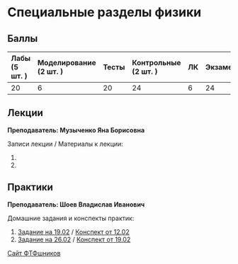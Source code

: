 # Специальные разделы физики

## Баллы

| Лабы \(5 шт. \) | Моделирование \(2 шт. \) | Тесты | Контрольные \(2 шт. \) | ЛК | Экзамен |
| :--- | :--- | :--- | :--- | :--- | :--- |
| 20 | 6 | 20 | 24 | 6 | 24 |

## Лекции

**Преподаватель: Музыченко Яна Борисовна**

Записи лекции / Материалы к лекции:

1. []()
2. []()

## Практики

**Преподаватель: Шоев Владислав Иванович**

Домашние задания и конспекты практик:

1. [Задание на 19.02](https://drive.google.com/file/d/19-_TjnHRDbp3RKbui0wzbybRxdW2ygHz/view?usp=sharing) / [Конспект от 12.02](https://drive.google.com/file/d/1I5iIX9Y3r8K5dVg1aMGCCtvhm2dx5Ek5/view?usp=sharing)
2. [Задание на 26.02]() / [Конспект от 19.02](https://drive.google.com/file/d/1dj77asGcNgd6bFtbuTaDqDrI0pIpWsr4/view?usp=sharing)

[Сайт ФТФшников](https://study.physics.itmo.ru)
